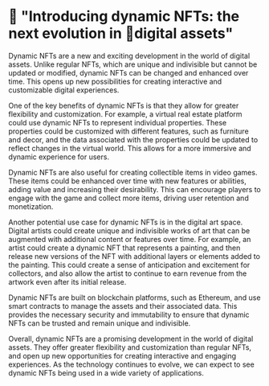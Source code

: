 # 🚀 "Introducing dynamic NFTs: the next evolution in 💎digital assets"

Dynamic NFTs are a new and exciting development in the world of digital assets. Unlike regular NFTs, which are unique and indivisible but cannot be updated or modified, dynamic NFTs can be changed and enhanced over time. This opens up new possibilities for creating interactive and customizable digital experiences.

One of the key benefits of dynamic NFTs is that they allow for greater flexibility and customization. For example, a virtual real estate platform could use dynamic NFTs to represent individual properties. These properties could be customized with different features, such as furniture and decor, and the data associated with the properties could be updated to reflect changes in the virtual world. This allows for a more immersive and dynamic experience for users.

Dynamic NFTs are also useful for creating collectible items in video games. These items could be enhanced over time with new features or abilities, adding value and increasing their desirability. This can encourage players to engage with the game and collect more items, driving user retention and monetization.

Another potential use case for dynamic NFTs is in the digital art space. Digital artists could create unique and indivisible works of art that can be augmented with additional content or features over time. For example, an artist could create a dynamic NFT that represents a painting, and then release new versions of the NFT with additional layers or elements added to the painting. This could create a sense of anticipation and excitement for collectors, and also allow the artist to continue to earn revenue from the artwork even after its initial release.

Dynamic NFTs are built on blockchain platforms, such as Ethereum, and use smart contracts to manage the assets and their associated data. This provides the necessary security and immutability to ensure that dynamic NFTs can be trusted and remain unique and indivisible.

Overall, dynamic NFTs are a promising development in the world of digital assets. They offer greater flexibility and customization than regular NFTs, and open up new opportunities for creating interactive and engaging experiences. As the technology continues to evolve, we can expect to see dynamic NFTs being used in a wide variety of applications.
